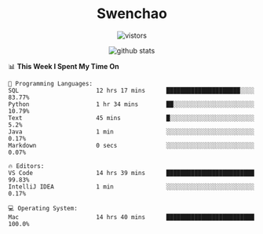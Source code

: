 <h1 align="center">Swenchao</h3>

<p align="center">
  <img src="https://visitor-badge.glitch.me/badge?page_id=Swenchao" alt="vistors" />
</p>

<p align="center">
  <img src="https://github-readme-stats.vercel.app/api?username=Swenchao&count_private=true&show_icons=true&theme=vue-dark&hide_title=true" alt="github stats" />
</p>

<!--START_SECTION:waka-->
📊 **This Week I Spent My Time On** 

```text
💬 Programming Languages: 
SQL                      12 hrs 17 mins      █████████████████████░░░░   83.77% 
Python                   1 hr 34 mins        ██░░░░░░░░░░░░░░░░░░░░░░░   10.79% 
Text                     45 mins             █░░░░░░░░░░░░░░░░░░░░░░░░   5.2% 
Java                     1 min               ░░░░░░░░░░░░░░░░░░░░░░░░░   0.17% 
Markdown                 0 secs              ░░░░░░░░░░░░░░░░░░░░░░░░░   0.07%

🔥 Editors: 
VS Code                  14 hrs 39 mins      █████████████████████████   99.83% 
IntelliJ IDEA            1 min               ░░░░░░░░░░░░░░░░░░░░░░░░░   0.17%

💻 Operating System: 
Mac                      14 hrs 40 mins      █████████████████████████   100.0%

```


<!--END_SECTION:waka-->
